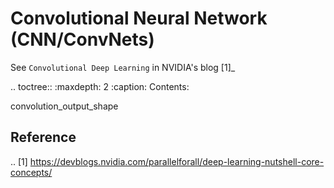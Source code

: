 Convolutional Neural Network (CNN/ConvNets)
===========================================


See ``Convolutional Deep Learning`` in NVIDIA's blog [1]_

.. toctree::
   :maxdepth: 2
   :caption: Contents:

   convolution_output_shape

Reference
---------

.. [1] https://devblogs.nvidia.com/parallelforall/deep-learning-nutshell-core-concepts/

